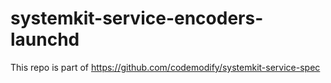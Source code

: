 # systemkit-service-encoders-launchd
This repo is part of https://github.com/codemodify/systemkit-service-spec